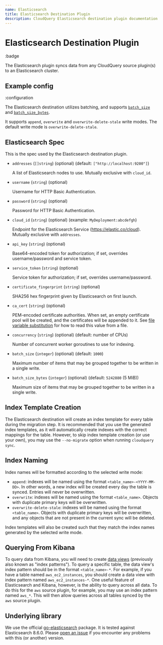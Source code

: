 ```yaml
---
name: Elasticsearch
title: Elasticsearch Destination Plugin
description: CloudQuery Elasticsearch destination plugin documentation
---
```

# Elasticsearch Destination Plugin

:badge

The Elasticsearch plugin syncs data from any CloudQuery source plugin(s) to an Elasticsearch cluster.

## Example config

:configuration

The Elasticsearch destination utilizes batching, and supports [`batch_size`](/docs/reference/destination-spec#batch_size) and [`batch_size_bytes`](/docs/reference/destination-spec#batch_size_bytes).

It supports `append`, `overwrite` and `overwrite-delete-stale` write modes. The default write mode is `overwrite-delete-stale`.

## Elasticsearch Spec

This is the spec used by the Elasticsearch destination plugin.

- `addresses` (`[]string`) (optional) (default: `["http://localhost:9200"]`)

   A list of Elasticsearch nodes to use.
   Mutually exclusive with `cloud_id`.

- `username` (`string`) (optional)

   Username for HTTP Basic Authentication.

- `password` (`string`) (optional)

   Password for HTTP Basic Authentication.

- `cloud_id` (`string`) (optional) (example: `MyDeployment:abcdefgh`)

   Endpoint for the Elasticsearch Service (https://elastic.co/cloud).
   Mutually exclusive with `addresses`.

- `api_key` (`string`) (optional)

   Base64-encoded token for authorization; if set, overrides username/password and service token.

- `service_token` (`string`) (optional)

   Service token for authorization; if set, overrides username/password.

- `certificate_fingerprint` (`string`) (optional)

   SHA256 hex fingerprint given by Elasticsearch on first launch.

- `ca_cert` (`string`) (optional)

   PEM-encoded certificate authorities. When set, an empty certificate pool will be created, and the certificates will be appended to it. See [file variable substitution](/docs/advanced-topics/environment-variable-substitution#file-variable-substitution-example) for how to read this value from a file.

- `concurrency` (`string`) (optional) (default: number of CPUs)

   Number of concurrent worker goroutines to use for indexing.

- `batch_size` (`integer`) (optional) (default: `1000`)

  Maximum number of items that may be grouped together to be written in a single write.

- `batch_size_bytes` (`integer`) (optional) (default: `5242880` (5 MiB))

  Maximum size of items that may be grouped together to be written in a single write.

## Index Template Creation

The Elasticsearch destination will create an index template for every table during the migration step. It is recommended that you use the generated index templates, as it will automatically create indexes with the correct mappings for the table. However, to skip index template creation (or use your own), you may use the `--no-migrate` option when running `cloudquery sync`.

## Index Naming

Index names will be formatted according to the selected write mode:

- `append`: indexes will be named using the format `<table_name>-<YYYY-MM-DD>`. In other words, a new index will be created every day the table is synced. Entries will never be overwritten.
- `overwrite`: indexes will be named using the format `<table_name>`. Objects with duplicate primary keys will be overwritten.
- `overwrite-delete-stale`: indexes will be named using the format `<table_name>`. Objects with duplicate primary keys will be overwritten, and any objects that are not present in the current sync will be deleted.

Index templates will also be created such that they match the index names generated by the selected write mode.

## Querying From Kibana

To query data from Kibana, you will need to create [data views](https://www.elastic.co/guide/en/kibana/8.6/data-views.html) (previously also known as "index patterns"). To query a specific table, the data view's index pattern should be in the format `<table_name>-*`. For example, if you have a table named `aws_ec2_instances`, you should create a data view with index pattern named `aws_ec2_instances-*`. One useful feature of Elasticsearch and Kibana, however, is the ability to query across all data. To do this for the `aws` source plugin, for example, you may use an index pattern named `aws_*`. This will then allow queries across all tables synced by the `aws` source plugin.

## Underlying library

We use the official [go-elasticsearch](https://github.com/elastic/go-elasticsearch) package. It is tested against Elasticsearch 8.6.0. Please [open an issue](https://github.com/cloudquery/cloudquery/issues/new?title=Elasticsearch+destination+plugin) if you encounter any problems with this (or another) version.
